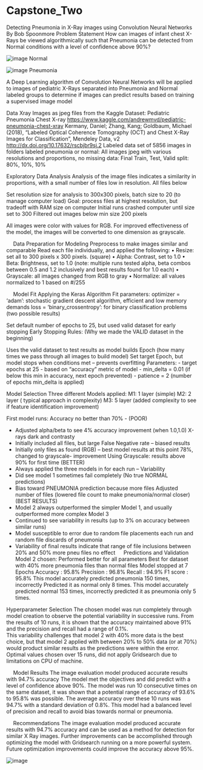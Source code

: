 # Capstone_Two
Detecting Pneumonia in X-Ray images using Convolution Neural Networks
By Bob Spoonmore
Problem Statement
How can images of infant chest X-Rays be viewed algorithmically such that Pneumonia can be detected from Normal conditions with a level of confidence above 90%?
 
 ![image](https://user-images.githubusercontent.com/79801542/131737028-ddcee13a-2f1a-4469-bf62-99941710c041.png)
  Normal			

![image](https://user-images.githubusercontent.com/79801542/131737084-b9e5fadd-dfe7-4e54-9ccf-8333b6cb1654.png)
  Pneumonia
  
A Deep Learning algorithm of Convolution Neural Networks will be applied to images of pediatric X-Rays separated into Pneumonia and Normal labeled groups to determine if images can predict results based on training a supervised image model
 

Data 
Xray Images as jpeg files from the Kaggle Dataset:  Pediatric Pneumonia Chest X-ray https://www.kaggle.com/andrewmvd/pediatric-pneumonia-chest-xray
Kermany, Daniel; Zhang, Kang; Goldbaum, Michael (2018), “Labeled Optical Coherence Tomography (OCT) and Chest X-Ray Images for Classification”, Mendeley Data, v2 http://dx.doi.org/10.17632/rscbjbr9sj.2
Labeled data set of 5856 images in folders labeled pneumonia or normal:  All images jpeg with various resolutions and proportions, no missing data:  Final Train, Test, Valid split:  80%, 10%, 10%
 

Exploratory Data Analysis 
Analysis of the image files indicates a similarity in proportions, with a small number of files low in resolution.  All files below 
   
Set resolution size for analysis to 300x300 pixels, batch size to 20  (to manage computer load)
Goal: process files at highest resolution, but tradeoff with RAM size on computer
Initial runs crashed computer until size set to 300
Filtered out images below min size 200 pixels

All images were color with values for RGB.  For improved effectiveness of the model, the images will be converted to one dimension as grayscale.



 
Data Preparation for Modeling 
Preprocess to make images similar and comparable
Read each file individually, and applied the following:
•	Resize: set all to 300 pixels x 300 pixels. (square)
•	Alpha: Contrast, set to 1.0
•	Beta: Brightness, set to 1.0
(note: multiple runs tested alpha, beta combos between 0.5 and 1.2 inclusively and best results found for 1.0 each)
•	Grayscale: all images changed from RGB to gray
•	Normalize: all values normalized to 1 based on #/255









 
Model Fit
Applying the Keras Algorithm
Fit parameters: 
optimizer = ‘adam’: stochastic gradient descent algorithm, efficient and low memory demands
loss = ‘binary_crossentropy’: for binary classification problems (two possible results)

Set default number of epochs to 25, but used valid dataset for early stopping
Early Stopping Rules: (Why we made the VALID dataset in the beginning)
                             
Uses the valid dataset to test results as model builds
 	Epoch (how many times we pass through all images to build model)
        	Set target Epoch, but model stops when conditions met – prevents overfitting
           Parameters: 
		- target epochs at 25
		- based on “accuracy” metric of model
		- min_delta = 0.01  (if below this min in accuracy, next epoch prevented)
		- patience = 2 (number of epochs min_delta is applied)
 

Model Selection
Three different Models applied:
M1: 1 layer (simple)
M2: 2 layer ( typical approach in complexity)
M3: 5 layer (added complexity to see if feature identification improvement)

 
First model runs: Accuracy no better than 70% - (POOR)
  - Adjusted alpha/beta to see 4% accuracy improvement (when 1.0,1.0)  X-rays dark and contrasty
  - Initially included all files, but large False Negative rate – biased results
  - Initially only files as found (RGB) – best model results at this point 78%, changed to grayscale- improvement
Using Grayscale: results above 90% for first time (BETTER)
  - Always applied the three models in for each run – Variability
  - Did see model 1 sometimes fail completely (No true NORMAL predictions)
  - Bias toward PNEUMONIA prediction because more files
Adjusted number of files (lowered file count to make pneumonia/normal closer) (BEST RESULTS)
  - Model 2 always outperformed the simpler Model 1, and usually outperformed more complex Model 3  
  - Continued to see variability in results (up to 3% on accuracy between similar runs)
  - Model susceptible to error due to random file placements each run and random file discards of pneumonia
  - Variability of final results indicate that range of file inclusions between 20% and 50% more pneu files no effect
 
Predictions and Validation 
Model 2 chosen:
Performed better for all parameters
Best for dataset with 40% more pneumonia files than normal files
Model stopped at 7 Epochs
Accuracy : 95.8%
Precision : 96.8%
Recall       : 94.9%
F1 score  : 95.8%
This model accurately predicted pneumonia 150 times, incorrectly 
Predicted it as normal only 8 times.
This model accurately predicted normal 153 times, incorrectly predicted it as pneumonia only 5 times.							
								








 
 Hyperparameter Selection
The chosen model was run completely through model creation to observe the potential variability in successive runs.  From the results of 10 runs, it is shown that the accuracy maintained above 91% and the precision and recall had a range of 0.1%.  
This variability challenges that model 2 with 40% more data is the best choice, but that model 2 applied with between 20% to 50% data (or at 70%) would product similar results as the predictions were within the error.  Optimal values chosen over 15 runs, did not apply Gridsearch due to limitations on CPU of machine.



 
Model Results
The image evaluation model produced accurate results with 94.7% accuracy
The model met the objectives and did predict with a level of confidence above 90%. The model was run 10 consecutive times on the same dataset, it was shown that a potential range of accuracy of 93.6% to 95.8% was possible.  The average accuracy over these 10 runs was 94.7% with a standard deviation of 0.8%. This model had a balanced level of precision and recall to avoid bias towards normal or pneumonia.











 
Recommendations
The image evaluation model produced accurate results with 94.7% accuracy and can be used as a method for detection for similar X Ray images.
Further improvements can be accomplished through optimizing the model with Gridsearch running on a more powerful system.  Future optimization improvements could improve the accuracy above 95%.
 
![image](https://user-images.githubusercontent.com/79801542/131736852-4e7198cd-6e7b-4eea-8139-00ac84aab025.png)
